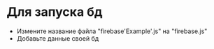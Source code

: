 # Для запуска бд
 - Измените название файла "firebase'Example'.js" на "firebase.js"
 - Добавьте данные своей бд
